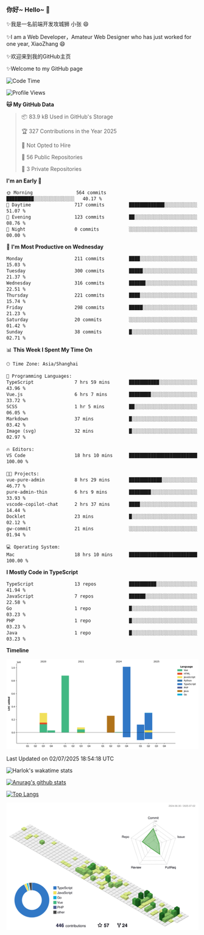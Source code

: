 ### 你好~ Hello~ 👋

✨我是一名前端开发攻城狮 小张 😄

✨I am a Web Developer，Amateur Web Designer who has just worked for one year, XiaoZhang 😄

✨欢迎来到我的GitHub主页

✨Welcome to my GitHub page
<!--
**7148505/7148505** is a ✨ _special_ ✨ repository because its `README.md` (this file) appears on your GitHub profile.

Here are some ideas to get you started:

- 🔭 I’m currently working on ...
- 🌱 I’m currently learning ...
- 👯 I’m looking to collaborate on ...
- 🤔 I’m looking for help with ...
- 💬 Ask me about ...
- 📫 How to reach me: ...
- 😄 Pronouns: ...
- ⚡ Fun fact: ...
-->

<!--START_SECTION:waka-->
![Code Time](http://img.shields.io/badge/Code%20Time-2%2C745%20hrs%2039%20mins-blue)

![Profile Views](http://img.shields.io/badge/Profile%20Views-0-blue)

**🐱 My GitHub Data** 

> 📦 83.9 kB Used in GitHub's Storage 
 > 
> 🏆 327 Contributions in the Year 2025
 > 
> 🚫 Not Opted to Hire
 > 
> 📜 56 Public Repositories 
 > 
> 🔑 3 Private Repositories 
 > 
**I'm an Early 🐤** 

```text
🌞 Morning                564 commits         ██████████░░░░░░░░░░░░░░░   40.17 % 
🌆 Daytime                717 commits         █████████████░░░░░░░░░░░░   51.07 % 
🌃 Evening                123 commits         ██░░░░░░░░░░░░░░░░░░░░░░░   08.76 % 
🌙 Night                  0 commits           ░░░░░░░░░░░░░░░░░░░░░░░░░   00.00 % 
```
📅 **I'm Most Productive on Wednesday** 

```text
Monday                   211 commits         ████░░░░░░░░░░░░░░░░░░░░░   15.03 % 
Tuesday                  300 commits         █████░░░░░░░░░░░░░░░░░░░░   21.37 % 
Wednesday                316 commits         ██████░░░░░░░░░░░░░░░░░░░   22.51 % 
Thursday                 221 commits         ████░░░░░░░░░░░░░░░░░░░░░   15.74 % 
Friday                   298 commits         █████░░░░░░░░░░░░░░░░░░░░   21.23 % 
Saturday                 20 commits          ░░░░░░░░░░░░░░░░░░░░░░░░░   01.42 % 
Sunday                   38 commits          █░░░░░░░░░░░░░░░░░░░░░░░░   02.71 % 
```


📊 **This Week I Spent My Time On** 

```text
🕑︎ Time Zone: Asia/Shanghai

💬 Programming Languages: 
TypeScript               7 hrs 59 mins       ███████████░░░░░░░░░░░░░░   43.96 % 
Vue.js                   6 hrs 7 mins        ████████░░░░░░░░░░░░░░░░░   33.72 % 
SCSS                     1 hr 5 mins         ██░░░░░░░░░░░░░░░░░░░░░░░   06.05 % 
Markdown                 37 mins             █░░░░░░░░░░░░░░░░░░░░░░░░   03.42 % 
Image (svg)              32 mins             █░░░░░░░░░░░░░░░░░░░░░░░░   02.97 % 

🔥 Editors: 
VS Code                  18 hrs 10 mins      █████████████████████████   100.00 % 

🐱‍💻 Projects: 
vue-pure-admin           8 hrs 29 mins       ████████████░░░░░░░░░░░░░   46.77 % 
pure-admin-thin          6 hrs 9 mins        ████████░░░░░░░░░░░░░░░░░   33.93 % 
vscode-copilot-chat      2 hrs 37 mins       ████░░░░░░░░░░░░░░░░░░░░░   14.44 % 
Docklet                  23 mins             █░░░░░░░░░░░░░░░░░░░░░░░░   02.12 % 
gw-commit                21 mins             ░░░░░░░░░░░░░░░░░░░░░░░░░   01.94 % 

💻 Operating System: 
Mac                      18 hrs 10 mins      █████████████████████████   100.00 % 
```

**I Mostly Code in TypeScript** 

```text
TypeScript               13 repos            ██████████░░░░░░░░░░░░░░░   41.94 % 
JavaScript               7 repos             ██████░░░░░░░░░░░░░░░░░░░   22.58 % 
Go                       1 repo              █░░░░░░░░░░░░░░░░░░░░░░░░   03.23 % 
PHP                      1 repo              █░░░░░░░░░░░░░░░░░░░░░░░░   03.23 % 
Java                     1 repo              █░░░░░░░░░░░░░░░░░░░░░░░░   03.23 % 
```



**Timeline**

![Lines of Code chart](https://raw.githubusercontent.com/littleCareless/littleCareless/master/assets/bar_graph.png)


 Last Updated on 02/07/2025 18:54:18 UTC
<!--END_SECTION:waka-->
![Harlok's wakatime stats](https://github-readme-stats.vercel.app/api/wakatime?username=littleCareless)

[![Anurag's github stats](https://github-readme-stats.vercel.app/api?username=littleCareless)](https://github.com/anuraghazra/github-readme-stats)

[![Top Langs](https://github-readme-stats.vercel.app/api/top-langs/?username=littleCareless&layout=compact)](https://github.com/anuraghazra/github-readme-stats)

![](./profile-3d-contrib/profile-green-animate.svg)
